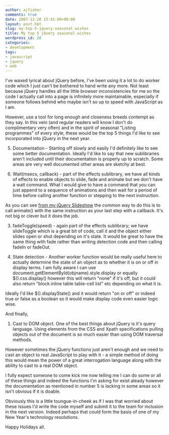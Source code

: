 ```yaml
---
author: ajfisher
comments: true
date: 2007-12-20 15:41:00+00:00
layout: post.hbt
slug: my-top-5-jquery-seasonal-wishes
title: My top 5 jQuery seasonal wishes
wordpress_id: 28
categories:
- development
tags:
- javascript
- jquery
- web
---
```


I've waxed lyrical about jQuery before, I've been using it a lot to do worker code which I just can't be bothered to hand write any more. Not least because jQuery handles all the little browser inconsistencies for me so the code I actually call into a page is infinitely more maintainable, especially if someone follows behind who maybe isn't so up to speed with JavaScript as I am.

However, use a tool for long enough and closeness breeds contempt as they say. In this vein (and regular readers will know I don't do complimentary very often) and in the spirit of seasonal "Listing programmes" of every style, these would be the top 5 things I'd like to see incorporated into jQuery in the next year.

5. Documentation - Starting off slowly and easily I'd definitely like to see some better documentation. Ideally I'd like to say that new sublibraries aren't included until their documentation is properly up to scratch. Some areas are very well documented other areas are sketchy at best.

4. Wait(msecs, callback) - part of the effects sublibrary, we have all kinds of effects to enable objects to slide, fade and animate but we don't have a wait command. What I would give to have a command that you can just append to a sequence of animations and then wait for a period of time before calling another function or stepping to the next instruction.

As you can see [from my jQuery Slideshow](http://technologytreason.blogspot.com/2007/10/jquery-slideshow.html) the common way to do this is to call animate() with the same instruction as your last step with a callback. It's not big or clever but it does the job.

3. fadeToggle(speed) - again part of the effects sublibrary; we have slideToggle which is a great bit of code, call it and the object either slides open or shut depending on it's state. It would be great to have the same thing with fade rather than writing detection code and then calling fadeIn or fadeOut.

2. State detection - Another worker function would be really useful here to actually determine the state of an object as to whether it is on or off in display terms. I am fully aware I can use document.getElementById(objname).style.display or equally $().css.display() however this will return "none" if it's off, but it could also return "block inline table table-cell list" etc depending on what it is.

Ideally I'd like $().displayState() and it would return "on or off" or indeed true or false as a boolean so it would make display code even easier logic wise.

And finally,

1. Cast to DOM object. One of the best things about jQuery is it's query language. Using elements from the CSS and Xpath specifications pulling objects out of the document is so much easier than using DOM traversal methods.

However sometimes the jQuery functions just aren't enough and we need to cast an object to real JavaScript to play with it - a simple method of doing this would mean the power of a great interrogation language along with the ability to cast to a real DOM object.

I fully expect someone to come kick me now telling me I can do some or all of these things and indeed the functions I'm asking for exist aleady however the documentation as mentioned in number 5 is lacking in some areas so it isn't obvious if it is doable.

Obviously this is a little toungue-in-cheek as if I was that worried about these issues I'd write the code myself and submit it to the team for inclusion in the next version. Indeed perhaps that could form the basis of one of my New Year's technology resolutions.

Happy Holidays all.
